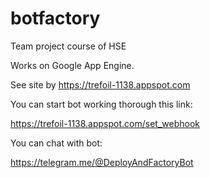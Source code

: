 # botfactory
Team project course of HSE

Works on Google App Engine.

See site by https://trefoil-1138.appspot.com

You can start bot working thorough this link:

https://trefoil-1138.appspot.com/set_webhook

You can chat with bot:

https://telegram.me/@DeployAndFactoryBot

